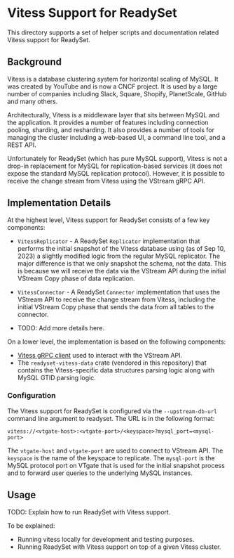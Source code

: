 # Vitess Support for ReadySet

This directory supports a set of helper scripts and documentation related Vitess support for ReadySet.

## Background

Vitess is a database clustering system for horizontal scaling of MySQL. It was created by YouTube and is now a CNCF project. It is used by a large number of companies including Slack, Square, Shopify, PlanetScale, GitHub and many others.

Architecturally, Vitess is a middleware layer that sits between MySQL and the application. It provides a number of features including connection pooling, sharding, and resharding. It also provides a number of tools for managing the cluster including a web-based UI, a command line tool, and a REST API.

Unfortunately for ReadySet (which has pure MySQL support), Vitess is not a drop-in replacement for MySQL for replication-based services (it does not expose the standard MySQL replication protocol). However, it is possible to receive the change stream from Vitess using the VStream gRPC API.

## Implementation Details

At the highest level, Vitess support for ReadySet consists of a few key components:

* `VitessReplicator` - A ReadySet `Replicator` implementation that performs the initial snapshot of the Vitess database using (as of Sep 10, 2023) a slightly modified logic from the regular MySQL replicator. The major difference is that we only snapshot the schema, not the data. This is because we will receive the data via the VStream API during the initial VStream Copy phase of data replication.

* `VitessConnector` - A ReadySet `Connector` implementation that uses the VStream API to receive the change stream from Vitess, including the initial VStream Copy phase that sends the data from all tables to the connector.

* TODO: Add more details here.

On a lower level, the implementation is based on the following components:

* [Vitess gRPC client](https://github.com/kovyrin/vitess-grpc-rust) used to interact with the VStream API.
* The `readyset-vitess-data` crate (vendored in this repository) that contains the Vitess-specific data structures parsing logic along with MySQL GTID parsing logic.


### Configuration

The Vitess support for ReadySet is configured via the `--upstream-db-url` command line argument to readyset. The URL is in the following format:

```
vitess://<vtgate-host>:<vtgate-port>/<keyspace>?mysql_port=<mysql-port>
```

The `vtgate-host` and `vtgate-port` are used to connect to VStream API. The `keyspace` is the name of the keyspace to replicate. The `mysql-port` is the MySQL protocol port on VTgate that is used for the initial snapshot process and to forward user queries to the underlying MySQL instances.

## Usage

TODO: Explain how to run ReadySet with Vitess support.

To be explained:

* Running vitess locally for development and testing purposes.
* Running ReadySet with Vitess support on top of a given Vitess cluster.
